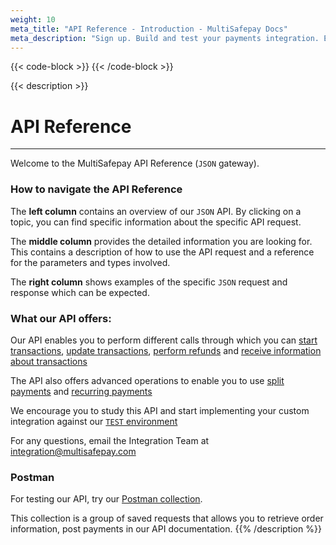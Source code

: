```yaml
---
weight: 10
meta_title: "API Reference - Introduction - MultiSafepay Docs"
meta_description: "Sign up. Build and test your payments integration. Explore our products and services. Use our API Reference, SDKs, and wrappers. Get support."
---
```

{{< code-block >}}
{{< /code-block >}}

{{< description >}}
# API Reference
<hr class="separator">

Welcome to the MultiSafepay API Reference (``JSON`` gateway).

### How to navigate the API Reference

The **left column** contains an overview of our ``JSON`` API.
By clicking on a topic, you can find specific information about the specific API request.

The **middle column** provides the detailed information you are looking for.
This contains a description of how to use the API request and a reference for the parameters and types involved.

The **right column** shows examples of the specific ``JSON`` request and response which can be expected.

### What our API offers:

Our API enables you to perform different calls through which you can [start transactions](#create-an-order), [update transactions](#update-an-order), [perform refunds](#create-a-refund) and [receive information about transactions](#retrieve-an-order)

The API also offers advanced operations to enable you to use [split payments](#split-payments) and [recurring payments](#recurring-payment)

We encourage you to study this API and start implementing your custom integration against our [``TEST`` environment](#environments)

For any questions, email the Integration Team at <integration@multisafepay.com>


### Postman

For testing our API, try our [Postman collection](https://github.com/MultiSafepay/multisafepay-postman-collection).


This collection is a group of saved requests that allows you to retrieve order information, post payments in our API documentation.
{{% /description %}}
